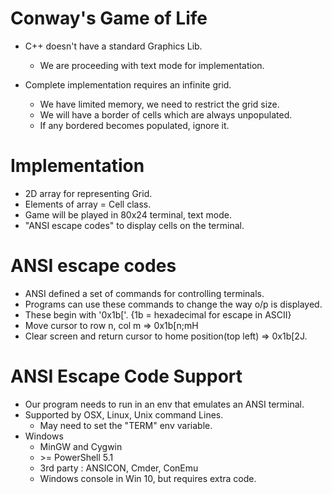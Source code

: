 # Conway's Game of Life

- C++ doesn't have a standard Graphics Lib.
    - We are proceeding with text mode for implementation.

- Complete implementation requires an infinite grid.
    - We have limited memory, we need to restrict the grid size.
    - We will have a border of cells which are always unpopulated.
    - If any bordered becomes populated, ignore it.


# Implementation

- 2D array for representing Grid.
- Elements of array = Cell class.
- Game will be played in 80x24 terminal, text mode.
- "ANSI escape codes" to display cells on the terminal.


# ANSI escape codes

- ANSI defined a set of commands for controlling terminals.
- Programs can use these commands to change the way o/p is displayed.
- These begin with '0x1b['. {1b = hexadecimal for escape in ASCII}
- Move cursor to row n, col m => 0x1b[n;mH
- Clear screen and return cursor to home position(top left) => 0x1b[2J.


# ANSI Escape Code Support

- Our program needs to run in an env that emulates an ANSI terminal.
- Supported by OSX, Linux, Unix command Lines.
    - May need to set the "TERM" env variable.
- Windows
    - MinGW and Cygwin
    - \>= PowerShell 5.1
    - 3rd party : ANSICON, Cmder, ConEmu
    - Windows console in Win 10, but requires extra code.

